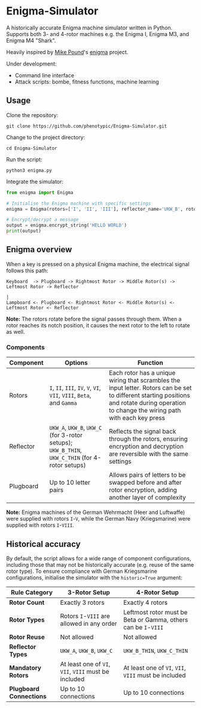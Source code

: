 # Enigma-Simulator

A historically accurate Enigma machine simulator written in Python. Supports both 3- and 4-rotor machines e.g. the Enigma I, Enigma M3, and Enigma M4 "Shark".

Heavily inspired by [Mike Pound](https://github.com/mikepound)'s [enigma](https://github.com/mikepound/enigma) project.

Under development:

- Command line interface
- Attack scripts: bombe, fitness functions, machine learning

## Usage

Clone the repository:
```
git clone https://github.com/phenotypic/Enigma-Simulator.git
```

Change to the project directory:
```
cd Enigma-Simulator
```

Run the script:
```
python3 enigma.py
```

Integrate the simulator:
```python
from enigma import Enigma

# Initialise the Enigma machine with specific settings
enigma = Enigma(rotors=['I', 'II', 'III'], reflector_name='UKW_B', rotor_positions=[1, 1, 1], ring_settings=[1, 1, 1], plugboard_connections='AB CD EF')

# Encrypt/decrypt a message
output = enigma.encrypt_string('HELLO WORLD')
print(output)
```

## Enigma overview

When a key is pressed on a physical Enigma machine, the electrical signal follows this path:

```
Keyboard  -> Plugboard -> Rightmost Rotor -> Middle Rotor(s) -> Leftmost Rotor -> Reflector
                                                                                      |
Lampboard <- Plugboard <- Rightmost Rotor <- Middle Rotor(s) <- Leftmost Rotor <- Reflector
```

**Note:** The rotors rotate before the signal passes through them. When a rotor reaches its notch position, it causes the next rotor to the left to rotate as well.

### Components

| Component | Options | Function |
| --- | --- | --- |
| Rotors | `I`, `II`, `III`, `IV`, `V`, `VI`, `VII`, `VIII`, `Beta`, and `Gamma` | Each rotor has a unique wiring that scrambles the input letter. Rotors can be set to different starting positions and rotate during operation to change the wiring path with each key press |
| Reflector | `UKW_A`, `UKW_B`, `UKW_C` (for 3-rotor setups); `UKW_B_THIN`, `UKW_C_THIN` (for 4-rotor setups) | Reflects the signal back through the rotors, ensuring encryption and decryption are reversible with the same settings |
| Plugboard | Up to 10 letter pairs | Allows pairs of letters to be swapped before and after rotor encryption, adding another layer of complexity |

**Note:** Enigma machines of the German Wehrmacht (Heer and Luftwaffe) were supplied with rotors `I`-`V`, while the German Navy (Kriegsmarine) were supplied with rotors `I`-`VIII`.

## Historical accuracy

By default, the script allows for a wide range of component configurations, including those that may not be historically accurate (e.g. reuse of the same rotor type). To ensure compliance with German Kriegsmarine configurations, initialise the simulator with the `historic=True` argument:

| Rule Category | 3-Rotor Setup | 4-Rotor Setup |
| --- | --- | --- |
| **Rotor Count** | Exactly 3 rotors | Exactly 4 rotors |
| **Rotor Types** | Rotors `I`-`VIII` are allowed in any order | Leftmost rotor must be Beta or Gamma, others can be `I`-`VIII` |
| **Rotor Reuse** | Not allowed | Not allowed |
| **Reflector Types** | `UKW_A`, `UKW_B`, `UKW_C` | `UKW_B_THIN`, `UKW_C_THIN` |
| **Mandatory Rotors** | At least one of `VI`, `VII`, `VIII` must be included | At least one of `VI`, `VII`, `VIII` must be included |
| **Plugboard Connections** | Up to 10 connections | Up to 10 connections |



